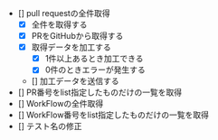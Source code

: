 - [] pull requestの全件取得
  - [x] 全件を取得する
  - [x] PRをGitHubから取得する
  - [x] 取得データを加工する
    - [x] 1件以上あるとき加工できる
    - [x] 0件のときエラーが発生する
  - [] 加工データを送信する
- [] PR番号をlist指定したものだけの一覧を取得
- [] WorkFlowの全件取得
- [] WorkFlow番号をlist指定したものだけの一覧を取得
- [] テスト名の修正